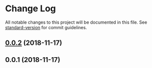 # Change Log

All notable changes to this project will be documented in this file. See [standard-version](https://github.com/conventional-changelog/standard-version) for commit guidelines.

<a name="0.0.2"></a>
## [0.0.2](https://github.com/https://github.com/dgwight/nuxt-stripe/compare/v0.0.1...v0.0.2) (2018-11-17)



<a name="0.0.1"></a>
## 0.0.1 (2018-11-17)
